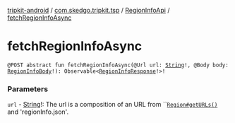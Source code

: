 [tripkit-android](../../index.md) / [com.skedgo.tripkit.tsp](../index.md) / [RegionInfoApi](index.md) / [fetchRegionInfoAsync](./fetch-region-info-async.md)

# fetchRegionInfoAsync

`@POST abstract fun fetchRegionInfoAsync(@Url url: `[`String`](https://kotlinlang.org/api/latest/jvm/stdlib/kotlin/-string/index.html)`!, @Body body: `[`RegionInfoBody`](../-region-info-body/index.md)`!): Observable<`[`RegionInfoResponse`](../-region-info-response/index.md)`!>!`

### Parameters

`url` - [String](https://kotlinlang.org/api/latest/jvm/stdlib/kotlin/-string/index.html)!: The url is a composition of an URL from ``[`Region#getURLs()`](../../com.skedgo.tripkit.common.model/-region/get-u-r-ls.md) and 'regionInfo.json'.